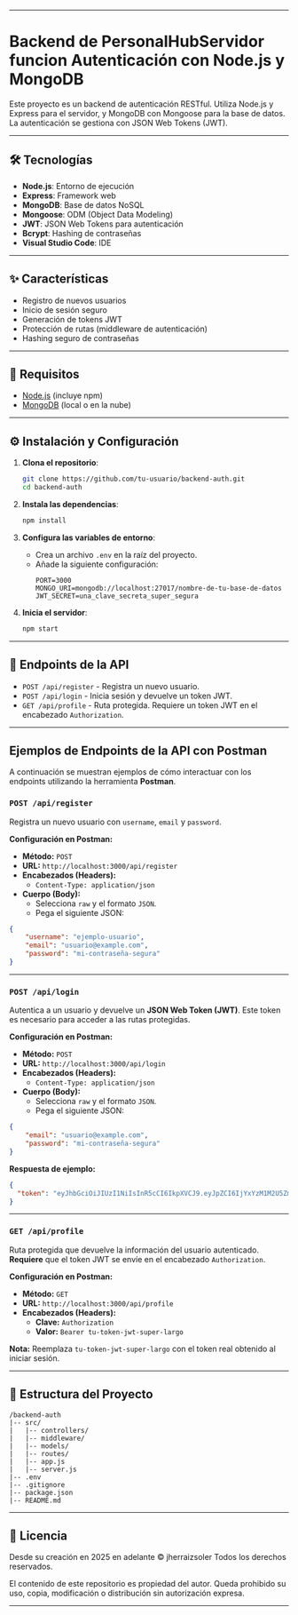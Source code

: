 
-----

# Backend de PersonalHubServidor funcion Autenticación con Node.js y MongoDB

Este proyecto es un backend de autenticación RESTful. Utiliza Node.js y Express para el servidor, y MongoDB con Mongoose para la base de datos. La autenticación se gestiona con JSON Web Tokens (JWT).

-----

## 🛠️ Tecnologías

  * **Node.js**: Entorno de ejecución
  * **Express**: Framework web
  * **MongoDB**: Base de datos NoSQL
  * **Mongoose**: ODM (Object Data Modeling)
  * **JWT**: JSON Web Tokens para autenticación
  * **Bcrypt**: Hashing de contraseñas
  * **Visual Studio Code**: IDE

-----

## ✨ Características

  * Registro de nuevos usuarios
  * Inicio de sesión seguro
  * Generación de tokens JWT
  * Protección de rutas (middleware de autenticación)
  * Hashing seguro de contraseñas

-----

## 🚀 Requisitos

  * [Node.js](https://nodejs.org/) (incluye npm)
  * [MongoDB](https://www.mongodb.com/) (local o en la nube)

-----

## ⚙️ Instalación y Configuración

1.  **Clona el repositorio**:

    ```bash
    git clone https://github.com/tu-usuario/backend-auth.git
    cd backend-auth
    ```

2.  **Instala las dependencias**:

    ```bash
    npm install
    ```

3.  **Configura las variables de entorno**:

      * Crea un archivo `.env` en la raíz del proyecto.
      * Añade la siguiente configuración:
        ```env
        PORT=3000
        MONGO_URI=mongodb://localhost:27017/nombre-de-tu-base-de-datos
        JWT_SECRET=una_clave_secreta_super_segura
        ```

4.  **Inicia el servidor**:

    ```bash
    npm start
    ```

-----

## 📍 Endpoints de la API

  * `POST /api/register` - Registra un nuevo usuario.
  * `POST /api/login` - Inicia sesión y devuelve un token JWT.
  * `GET /api/profile` - Ruta protegida. Requiere un token JWT en el encabezado `Authorization`.

---

##  Ejemplos de Endpoints de la API con Postman

A continuación se muestran ejemplos de cómo interactuar con los endpoints utilizando la herramienta **Postman**.

### `POST /api/register`

Registra un nuevo usuario con `username`, `email` y `password`.

**Configuración en Postman:**

* **Método:** `POST`
* **URL:** `http://localhost:3000/api/register`
* **Encabezados (Headers):**
    * `Content-Type: application/json`
* **Cuerpo (Body):**
    * Selecciona `raw` y el formato `JSON`.
    * Pega el siguiente JSON:

```json
{
    "username": "ejemplo-usuario",
    "email": "usuario@example.com",
    "password": "mi-contraseña-segura"
}
```

---

### `POST /api/login`

Autentica a un usuario y devuelve un **JSON Web Token (JWT)**. Este token es necesario para acceder a las rutas protegidas.

**Configuración en Postman:**

* **Método:** `POST`
* **URL:** `http://localhost:3000/api/login`
* **Encabezados (Headers):**
    * `Content-Type: application/json`
* **Cuerpo (Body):**
    * Selecciona `raw` y el formato `JSON`.
    * Pega el siguiente JSON:

```json
{
    "email": "usuario@example.com",
    "password": "mi-contraseña-segura"
}
```

**Respuesta de ejemplo:**

```json
{
  "token": "eyJhbGciOiJIUzI1NiIsInR5cCI6IkpXVCJ9.eyJpZCI6IjYxYzM1M2U5ZmE0YzgxMjMzYzU0N2UzNyIsImlhdCI6MTYyODk3NDMzOH0.tu-token-jwt-super-largo"
}
```

---

### `GET /api/profile`

Ruta protegida que devuelve la información del usuario autenticado. **Requiere** que el token JWT se envíe en el encabezado `Authorization`.

**Configuración en Postman:**

* **Método:** `GET`
* **URL:** `http://localhost:3000/api/profile`
* **Encabezados (Headers):**
    * **Clave:** `Authorization`
    * **Valor:** `Bearer tu-token-jwt-super-largo`

**Nota:** Reemplaza `tu-token-jwt-super-largo` con el token real obtenido al iniciar sesión.

---


## 📂 Estructura del Proyecto

```
/backend-auth
|-- src/
|   |-- controllers/
|   |-- middleware/
|   |-- models/
|   |-- routes/
|   |-- app.js
|   |-- server.js
|-- .env
|-- .gitignore
|-- package.json
|-- README.md
```
---
## 📄 Licencia

 Desde su creación en 2025 en adelante    © jherraizsoler  Todos los derechos reservados.

El contenido de este repositorio es propiedad del autor. Queda prohibido su uso, copia, modificación o distribución sin autorización expresa.

---
